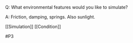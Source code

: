Q: What environmental features would you like to simulate?

A: Friction, damping, springs. Also sunlight.

[[Simulation]]
[[Condition]]

#P3